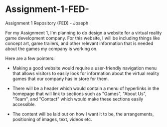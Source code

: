 # Assignment-1-FED-
Assignment 1 Repository (FED) - Joseph

For my Assignment 1, I'm planning to do design a website for a virtual reality game development company. For this website, I will be including things like concept art, game trailers, and other relevant information that is needed about the games my company is working on. 

Here are a few pointers:

- Making a good website would require a user-friendly navigation menu that allows visitors to easily look for information about the virtual reality games that our company has in store for them. 

- There will be a header which would contain a menu of hyperlinks in the homepage that will link to sections such as "Games", "About Us", "Team", and "Contact" which would make these sections easily accessible.

- The content will be laid out on how I want it to be, the arrangements, positioning of images, text, videos etc.


